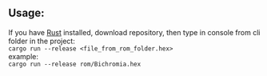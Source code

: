 ## Usage: 
If you have [Rust](https://www.rust-lang.org/learn/get-started) installed, download repository, then type in console from cli folder in the project:  
`cargo run --release <file_from_rom_folder.hex>`  
example:  
`cargo run --release rom/Bichromia.hex`
